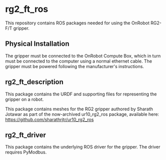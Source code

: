 rg2_ft_ros
============

This repository contains ROS packages needed for using the OnRobot RG2-F/T gripper.


Physical Installation
-----------------------

The gripper must be connected to the OnRobot Compute Box, which in turn must be connected to the computer
using a normal ethernet cable.  The gripper must be powered following the manufacturer's instructions.


rg2_ft_description
--------------------

This package contains the URDF and supporting files for representing the gripper on a robot.

This package contains meshes for the RG2 gripper authored by Sharath Jotawar as part of the now-archived
ur10_rg2_ros package, available here: https://github.com/sharathrjtr/ur10_rg2_ros


rg2_ft_driver
--------------

This package contains the underlying ROS driver for the gripper.  The driver requires PyModbus.

